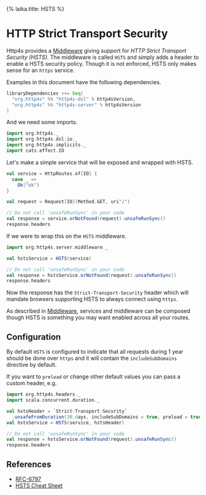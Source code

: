 {%
laika.title: HSTS
%}

# HTTP Strict Transport Security

Http4s provides a [Middleware] giving support for *HTTP Strict Transport Security (HSTS)*.
The middleware is called `HSTS` and simply adds a header to enable a HSTS security policy.
Though it is not enforced, HSTS only makes sense for an `https` service.

Examples in this document have the following dependencies.

```scala
libraryDependencies ++= Seq(
  "org.http4s" %% "http4s-dsl" % http4sVersion,
  "org.http4s" %% "http4s-server" % http4sVersion
)
```

And we need some imports.

```scala mdoc:silent
import org.http4s._
import org.http4s.dsl.io._
import org.http4s.implicits._
import cats.effect.IO
```

Let's make a simple service that will be exposed and wrapped with HSTS.

```scala mdoc
val service = HttpRoutes.of[IO] {
  case _ =>
    Ok("ok")
}

val request = Request[IO](Method.GET, uri"/")

// Do not call 'unsafeRunSync' in your code
val response = service.orNotFound(request).unsafeRunSync()
response.headers
```

If we were to wrap this on the `HSTS` middleware.

```scala mdoc:silent
import org.http4s.server.middleware._
```

```scala mdoc:nest
val hstsService = HSTS(service)

// Do not call 'unsafeRunSync' in your code
val response = hstsService.orNotFound(request).unsafeRunSync()
response.headers
```

Now the response has the `Strict-Transport-Security` header which will mandate browsers
supporting HSTS to always connect using `https`.

As described in [Middleware], services and middleware can be composed though HSTS
is something you may want enabled across all your routes.

## Configuration

By default `HSTS` is configured to indicate that all requests during 1 year
should be done over `https` and it will contain the `includeSubDomains` directive by default.

If you want to `preload` or change other default values you can pass a custom header, e.g.

```scala mdoc:silent
import org.http4s.headers._
import scala.concurrent.duration._
```

```scala mdoc:nest
val hstsHeader = `Strict-Transport-Security`
  .unsafeFromDuration(30.days, includeSubDomains = true, preload = true)
val hstsService = HSTS(service, hstsHeader)

// Do not call 'unsafeRunSync' in your code
val response = hstsService.orNotFound(request).unsafeRunSync()
response.headers
```

## References

* [RFC-6797](https://tools.ietf.org/html/rfc6797)
* [HSTS Cheat Sheet](https://www.owasp.org/index.php/HTTP_Strict_Transport_Security_Cheat_Sheet)

[Middleware]: ../middleware
